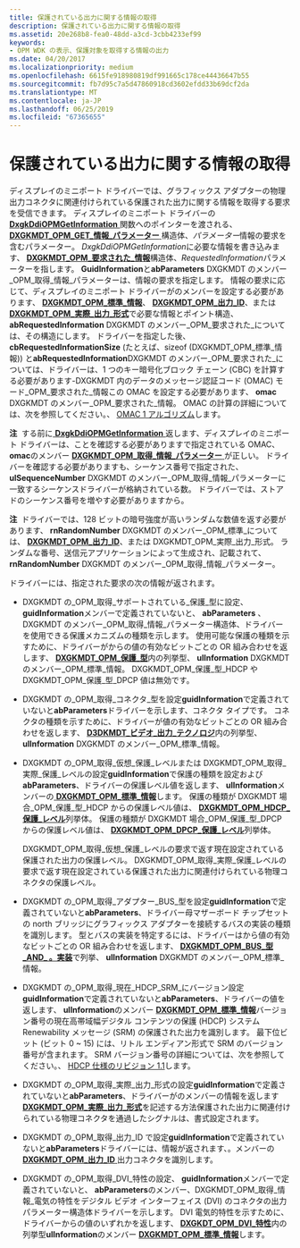 ```yaml
---
title: 保護されている出力に関する情報の取得
description: 保護されている出力に関する情報の取得
ms.assetid: 20e268b8-fea0-48dd-a3cd-3cbb4233ef99
keywords:
- OPM WDK の表示、保護対象を取得する情報の出力
ms.date: 04/20/2017
ms.localizationpriority: medium
ms.openlocfilehash: 6615fe918980819df991665c178ce44436647b55
ms.sourcegitcommit: fb7d95c7a5d47860918cd3602efdd33b69dcf2da
ms.translationtype: MT
ms.contentlocale: ja-JP
ms.lasthandoff: 06/25/2019
ms.locfileid: "67365655"
---
```

# <a name="retrieving-information-about-a-protected-output"></a>保護されている出力に関する情報の取得


ディスプレイのミニポート ドライバーでは、グラフィックス アダプターの物理出力コネクタに関連付けられている保護された出力に関する情報を取得する要求を受信できます。 ディスプレイのミニポート ドライバーの[ **DxgkDdiOPMGetInformation** ](https://docs.microsoft.com/windows-hardware/drivers/ddi/content/dispmprt/nc-dispmprt-dxgkddi_opm_get_information)関数へのポインターを渡される、 [ **DXGKMDT\_OPM\_GET\_情報\_パラメーター** ](https://docs.microsoft.com/windows-hardware/drivers/ddi/content/d3dkmdt/ns-d3dkmdt-_dxgkmdt_opm_get_info_parameters)構造体、*パラメーター*情報の要求を含むパラメーター。 *DxgkDdiOPMGetInformation*に必要な情報を書き込みます、 [ **DXGKMDT\_OPM\_要求された\_情報**](https://docs.microsoft.com/windows-hardware/drivers/ddi/content/d3dkmdt/ns-d3dkmdt-_dxgkmdt_opm_requested_information)構造体、*RequestedInformation*パラメーターを指します。 **GuidInformation**と**abParameters** DXGKMDT のメンバー\_OPM\_取得\_情報\_パラメーターは、情報の要求を指定します。 情報の要求に応じて、ディスプレイのミニポート ドライバーがのメンバーを設定する必要があります、 [ **DXGKMDT\_OPM\_標準\_情報**](https://docs.microsoft.com/windows-hardware/drivers/ddi/content/d3dkmdt/ns-d3dkmdt-_dxgkmdt_opm_standard_information)、 [**DXGKMDT\_OPM\_出力\_ID**](https://docs.microsoft.com/windows-hardware/drivers/ddi/content/d3dkmdt/ns-d3dkmdt-_dxgkmdt_opm_output_id)、または[ **DXGKMDT\_OPM\_実際\_出力\_形式**](https://docs.microsoft.com/windows-hardware/drivers/ddi/content/d3dkmdt/ns-d3dkmdt-_dxgkmdt_opm_actual_output_format)で必要な情報とポイント構造、 **abRequestedInformation** DXGKMDT のメンバー\_OPM\_要求された\_については、その構造にします。 ドライバーを指定した後、 **cbRequestedInformationSize** (たとえば、sizeof (DXGKMDT\_OPM\_標準\_情報)) と**abRequestedInformation**DXGKMDT のメンバー\_OPM\_要求された\_については、ドライバーは、1 つのキー暗号化ブロック チェーン (CBC) を計算する必要があります-DXGKMDT 内のデータのメッセージ認証コード (OMAC) モード\_OPM\_要求された\_情報この OMAC を設定する必要があります、 **omac** DXGKMDT のメンバー\_OPM\_要求された\_情報。 OMAC の計算の詳細については、次を参照してください。、 [OMAC 1 アルゴリズム](https://go.microsoft.com/fwlink/p/?linkid=70417)します。

**注**  する前に[ **DxgkDdiOPMGetInformation** ](https://docs.microsoft.com/windows-hardware/drivers/ddi/content/dispmprt/nc-dispmprt-dxgkddi_opm_get_information)返します、ディスプレイのミニポート ドライバーは、ことを確認する必要がありますで指定されている OMAC、 **omac**のメンバー [ **DXGKMDT\_OPM\_取得\_情報\_パラメーター** ](https://docs.microsoft.com/windows-hardware/drivers/ddi/content/d3dkmdt/ns-d3dkmdt-_dxgkmdt_opm_get_info_parameters)が正しい。 ドライバーを確認する必要がありますも、シーケンス番号で指定された、 **ulSequenceNumber** DXGKMDT のメンバー\_OPM\_取得\_情報\_パラメーターに一致するシーケンスドライバーが格納されている数。 ドライバーでは、ストアドのシーケンス番号を増やす必要がありますから。

 

**注**  ドライバーでは、128 ビットの暗号強度が高いランダムな数値を返す必要があります、 **rnRandomNumber** DXGKMDT のメンバー\_OPM\_標準\_については、 [ **DXGKMDT\_OPM\_出力\_ID**](https://docs.microsoft.com/windows-hardware/drivers/ddi/content/d3dkmdt/ns-d3dkmdt-_dxgkmdt_opm_output_id)、または DXGKMDT\_OPM\_実際\_出力\_形式。 ランダムな番号、送信元アプリケーションによって生成され、記載されて、 **rnRandomNumber** DXGKMDT のメンバー\_OPM\_取得\_情報\_パラメーター。

 

ドライバーには、指定された要求の次の情報が返されます。

-   DXGKMDT の\_OPM\_取得\_サポートされている\_保護\_型に設定、 **guidInformation**メンバーで定義されていないと、 **abParameters** 、DXGKMDT のメンバー\_OPM\_取得\_情報\_パラメーター構造体、ドライバーを使用できる保護メカニズムの種類を示します。 使用可能な保護の種類を示すために、ドライバーがからの値の有効なビットごとの OR 組み合わせを返します、 [ **DXGKMDT\_OPM\_保護\_型**](https://docs.microsoft.com/windows-hardware/drivers/ddi/content/d3dkmdt/ne-d3dkmdt-_dxgkmdt_opm_protection_type)内の列挙型、 **ulInformation** DXGKMDT のメンバー\_OPM\_標準\_情報。 DXGKMDT\_OPM\_保護\_型\_HDCP や DXGKMDT\_OPM\_保護\_型\_DPCP 値は無効です。

-   DXGKMDT の\_OPM\_取得\_コネクタ\_型を設定**guidInformation**で定義されていないと**abParameters**ドライバーを示します、コネクタ タイプです。 コネクタの種類を示すために、ドライバーが値の有効なビットごとの OR 組み合わせを返します、 [ **D3DKMDT\_ビデオ\_出力\_テクノロジ**](https://docs.microsoft.com/windows-hardware/drivers/ddi/content/d3dkmdt/ne-d3dkmdt-_d3dkmdt_video_output_technology)内の列挙型、 **ulInformation** DXGKMDT のメンバー\_OPM\_標準\_情報。

-   DXGKMDT の\_OPM\_取得\_仮想\_保護\_レベルまたは DXGKMDT\_OPM\_取得\_実際\_保護\_レベルの設定**guidInformation**で保護の種類を設定および**abParameters**、ドライバーの保護レベル値を返します、 **ulInformation**メンバーの[ **DXGKMDT\_OPM\_標準\_情報**](https://docs.microsoft.com/windows-hardware/drivers/ddi/content/d3dkmdt/ns-d3dkmdt-_dxgkmdt_opm_standard_information)します。 保護の種類が DXGKMDT 場合\_OPM\_保護\_型\_HDCP からの保護レベル値は、 [ **DXGKMDT\_OPM\_HDCP\_保護\_レベル**](https://docs.microsoft.com/windows-hardware/drivers/ddi/content/d3dkmdt/ne-d3dkmdt-_dxgkmdt_opm_hdcp_protection_level)列挙体。 保護の種類が DXGKMDT 場合\_OPM\_保護\_型\_DPCP からの保護レベル値は、 [ **DXGKMDT\_OPM\_DPCP\_保護\_レベル**](https://docs.microsoft.com/windows-hardware/drivers/ddi/content/d3dkmdt/ne-d3dkmdt-_dxgkmdt_dpcp_protection_level)列挙体。

    DXGKMDT\_OPM\_取得\_仮想\_保護\_レベルの要求で返す現在設定されている保護された出力の保護レベル。 DXGKMDT\_OPM\_取得\_実際\_保護\_レベルの要求で返す現在設定されている保護された出力に関連付けられている物理コネクタの保護レベル。

-   DXGKMDT の\_OPM\_取得\_アダプター\_BUS\_型を設定**guidInformation**で定義されていないと**abParameters**、ドライバー母マザーボード チップセットの north ブリッジにグラフィックス アダプターを接続するバスの実装の種類を識別します。 型とバスの実装を特定するには、ドライバーはから値の有効なビットごとの OR 組み合わせを返します、 [ **DXGKMDT\_OPM\_BUS\_型\_AND\_ 。実装**](https://docs.microsoft.com/windows-hardware/drivers/ddi/content/d3dkmdt/ne-d3dkmdt-_dxgkmdt_opm_bus_type_and_implementation)で列挙、 **ulInformation** DXGKMDT のメンバー\_OPM\_標準\_情報。

-   DXGKMDT の\_OPM\_取得\_現在\_HDCP\_SRM\_にバージョン設定**guidInformation**で定義されていないと**abParameters**、ドライバーの値を返します、 **ulInformation**のメンバー [ **DXGKMDT\_OPM\_標準\_情報**](https://docs.microsoft.com/windows-hardware/drivers/ddi/content/d3dkmdt/ns-d3dkmdt-_dxgkmdt_opm_standard_information)バージョン番号の現在高帯域幅デジタル コンテンツの保護 (HDCP) システム Renewability メッセージ (SRM) の保護された出力を識別します。 最下位ビット (ビット 0 ~ 15) には、リトル エンディアン形式で SRM のバージョン番号が含まれます。 SRM バージョン番号の詳細については、次を参照してください。、 [HDCP 仕様のリビジョン 1.1](https://go.microsoft.com/fwlink/p/?linkid=38728)します。

-   DXGKMDT の\_OPM\_取得\_実際\_出力\_形式の設定**guidInformation**で定義されていないと**abParameters**、ドライバーがのメンバーの情報を返します[ **DXGKMDT\_OPM\_実際\_出力\_形式**](https://docs.microsoft.com/windows-hardware/drivers/ddi/content/d3dkmdt/ns-d3dkmdt-_dxgkmdt_opm_actual_output_format)を記述する方法保護された出力に関連付けられている物理コネクタを通過したシグナルは、書式設定されます。

-   DXGKMDT の\_OPM\_取得\_出力\_ID で設定**guidInformation**で定義されていないと**abParameters**ドライバーには、情報が返されます、。メンバーの[ **DXGKMDT\_OPM\_出力\_ID** ](https://docs.microsoft.com/windows-hardware/drivers/ddi/content/d3dkmdt/ns-d3dkmdt-_dxgkmdt_opm_output_id)出力コネクタを識別します。

-   DXGKMDT の\_OPM\_取得\_DVI\_特性の設定、 **guidInformation**メンバーで定義されていないと、 **abParameters**のメンバー、DXGKMDT\_OPM\_取得\_情報\_電気の特性をデジタル ビデオ インターフェイス (DVI) のコネクタの出力パラメーター構造体ドライバーを示します。 DVI 電気的特性を示すために、ドライバーからの値のいずれかを返します、 [ **DXGKDT\_OPM\_DVI\_特性**](https://docs.microsoft.com/windows-hardware/drivers/ddi/content/d3dkmdt/ne-d3dkmdt-_dxgkdt_opm_dvi_characteristics)内の列挙型**ulInformation**のメンバー [ **DXGKMDT\_OPM\_標準\_情報**](https://docs.microsoft.com/windows-hardware/drivers/ddi/content/d3dkmdt/ns-d3dkmdt-_dxgkmdt_opm_standard_information)します。

 

 





